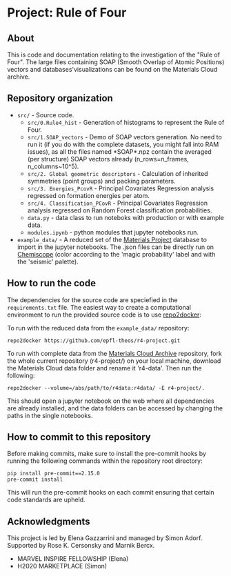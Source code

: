 # Project: Rule of Four

## About

This is code and documentation relating to the investigation of the "Rule of Four".
The large files containing SOAP (Smooth Overlap of Atomic Positions) vectors and databases'visualizations can be found on the Materials Cloud archive.

## Repository organization

- `src/` - Source code.
    - `src/0.Rule4_hist` - Generation of histograms to represent the Rule of Four.   
    - `src/1.SOAP_vectors` - Demo of SOAP vectors generation. No need to run it (if you do with the complete datasets, you might fall into RAM issues), as all the files named \*SOAP\*.npz contain the averaged (per structure) SOAP vectors already (n_rows=n_frames, n_columns~10^5).
    - `src/2. Global geometric descriptors` - Calculation of inherited symmetries (point groups) and packing parameters.
    - `src/3. Energies_PcovR` - Principal Covariates Regression analysis regressed on formation energies per atom.
    - `src/4. Classification_PCovR` - Principal Covariates Regression analysis regressed on Random Forest classification probabilities.
    - `data.py` - data class to run noteboks with production or with example data. 
    - `modules.ipynb` - python modules that jupyter notebooks run.  
- `example_data/` - A reduced set of the [Materials Project](https://materialsproject.org/) database to import in the jupyter notebooks. The .json files can be directly run on [Chemiscope](https://chemiscope.org/) (color according to the 'magic probability' label and with the 'seismic' palette).

## How to run the code

The dependencies for the source code are speciefied in the `requirements.txt` file.
The easiest way to create a computational environment to run the provided source code is to use [repo2docker](https://repo2docker.readthedocs.io/):

To run with the reduced data from the `example_data/` repository:

```console
repo2docker https://github.com/epfl-theos/r4-project.git
```
To run with complete data from the [Materials Cloud Archive](https://archive.materialscloud.org/) repository, fork the whole current repository (r4-project/) on your local machine, download the Materials Cloud data folder and rename it 'r4-data'. Then run the following:

```console
repo2docker --volume=/abs/path/to/r4data:r4data/ -E r4-project/.
```
This should open a jupyter notebook on the web where all dependencies are already installed, and the data folders can be accessed by changing the paths in the single notebooks.

## How to commit to this repository

Before making commits, make sure to install the pre-commit hooks by running the following commands within the repository root directory:

```console
pip install pre-commit==2.15.0
pre-commit install
```

This will run the pre-commit hooks on each commit ensuring that certain code standards are upheld.

## Acknowledgments

This project is led by Elena Gazzarrini and managed by Simon Adorf.
Supported by Rose K. Cersonsky and Marnik Bercx.

 - MARVEL INSPIRE FELLOWSHIP (Elena)
 - H2020 MARKETPLACE (Simon)
